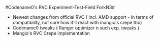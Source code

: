 #Codename0's RVC Experiment-Test-Field ForkN3#

- Newest changes from official RVC ( Incl. AMD support - In terms of compatibility, not sure how it'll react with mangio's crepe tho)
- Codename0 tweaks ( Ranger optimizer n such exp. tweaks )
- Mangio's RVC Crepe implementation

